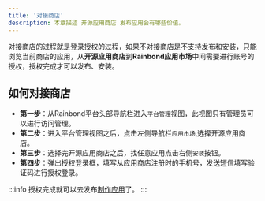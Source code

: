 ```yaml
---
title: '对接商店'
description: 本章描述 开源应用商店 发布应用会有哪些价值。
---
```


对接商店的过程就是登录授权的过程，如果不对接商店是不支持发布和安装，只能浏览当前商店的应用，从**开源应用商店**到**Rainbond应用市场**中间需要进行账号的授权，授权完成才可以发布、安装。

## 如何对接商店
- **第一步**：从Rainbond平台头部导航栏进入`平台管理`视图，此视图只有管理员可以进行访问管理。
- **第二步**：进入平台管理视图之后，点击左侧导航栏`应用市场`,选择开源应用商店。
- **第三步**：选择完开源应用商店之后，找任意应用点击右侧`安装`按钮。
- **第四步**：弹出授权登录框，填写从应用商店注册时的手机号，发送短信填写验证码进行授权登录。

:::info
授权完成就可以去发布[制作应用](./make)了。
:::
